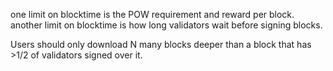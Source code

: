 one limit on blocktime is the POW requirement and reward per block.
another limit on blocktime is how long validators wait before signing blocks.

Users should only download N many blocks deeper than a block that has >1/2 of validators signed over it.